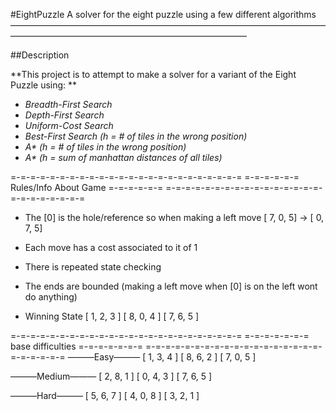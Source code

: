 #EightPuzzle
A solver for the eight puzzle using a few different algorithms
―――――――――――――――――――――――――――――――――――――――――――――――――――――――――――――――

##Description 

**This project is to attempt to make a 
solver for a variant of the Eight Puzzle
using: **
- *Breadth-First Search*
- *Depth-First Search*
- *Uniform-Cost Search*
- *Best-First Search (h = # of tiles in the wrong position)*
- *A\* (h = # of tiles in the wrong position)*
- *A\* (h = sum of manhattan distances of all tiles)*


=-=-=-=-=-=-=-=-=-=-=-=-=-=-=-=-=-=-=-=-=-=-=-=
=-=-=-=-=-=  Rules/Info About Game  =-=-=-=-=-=
=-=-=-=-=-=-=-=-=-=-=-=-=-=-=-=-=-=-=-=-=-=-=-=

 * The [0] is the hole/reference so when making a left move
   [ 7, 0, 5] -> [ 0, 7, 5]

 * Each move has a cost associated to it of 1
 
 * There is repeated state checking
 
 * The ends are bounded 
   (making a left move when [0] is on the left wont do anything)

 * Winning State
   [ 1, 2, 3 ]
   [ 8, 0, 4 ]
   [ 7, 6, 5 ]

=-=-=-=-=-=-=-=-=-=-=-=-=-=-=-=-=-=-=-=-=-=-=-=
=-=-=-=-=-=-=  base difficulties  =-=-=-=-=-=-=
=-=-=-=-=-=-=-=-=-=-=-=-=-=-=-=-=-=-=-=-=-=-=-=
―――Easy―――
[ 1, 3, 4 ]
[ 8, 6, 2 ]
[ 7, 0, 5 ]

―――Medium―――
[ 2, 8, 1 ]
[ 0, 4, 3 ]
[ 7, 6, 5 ]

―――Hard―――
[ 5, 6, 7 ]
[ 4, 0, 8 ]
[ 3, 2, 1 ]

